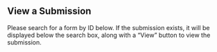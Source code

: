 ## View a Submission

Please search for a form by ID below. If the submission exists, it will be displayed below the search box, along with a “View” button to view the submission.
